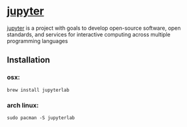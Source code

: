 # [jupyter](https://jupyter.org/)

[jupyter](https://github.com/jupyter/) is a project with goals to develop open-source software, open standards, and services for interactive computing across multiple programming languages

## Installation

### osx:

`brew install jupyterlab`

### arch linux:

`sudo pacman -S jupyterlab`